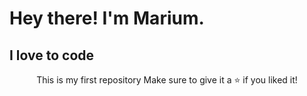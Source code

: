<h1> Hey there! I'm Marium. </h1>
<h2>I love to code</h2>
<div align="center">
  <p>This is my first repository
	Make sure to give it a ⭐️ if you liked it! </p>
</div>

